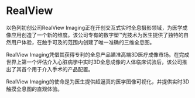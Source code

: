 # RealView

以色列初创公司RealView Imaging正在开创交互式实时全息摄影领域，为医学成像应用创造了一个新的维度。该公司专有的数字塑™光技术为医生提供了独特的自然用户体验，在触手可及的范围内创建了唯一准确的三维全息图。

RealView Imaging凭借其获得专利的全息产品瞄准高端3D医疗成像市场。在完成世界上第一个评估介入心脏病学中实时3D全息成像的人体临床试验后，该公司推出了其首个用于介入手术的产品配置。

RealView Imaging的使命是为医生提供超逼真的医学图像可视化，并提供实时3D触摸全息图的直观体验。

